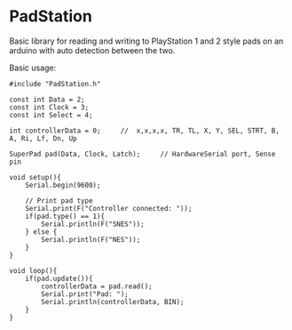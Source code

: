 # PadStation
Basic library for reading and writing to PlayStation 1 and 2 style pads on an arduino with auto detection between the two.

Basic usage:
```
#include "PadStation.h"

const int Data = 2;
const int Clock = 3;
const int Select = 4;

int controllerData = 0;     //  x,x,x,x, TR, TL, X, Y, SEL, STRT, B, A, Ri, Lf, Dn, Up

SuperPad pad(Data, Clock, Latch);     // HardwareSerial port, Sense pin

void setup(){
    Serial.begin(9600);

    // Print pad type
    Serial.print(F("Controller connected: "));
    if(pad.type() == 1){
        Serial.println(F("SNES"));
    } else {
        Serial.println(F("NES"));
    }
}

void loop(){
    if(pad.update()){
        controllerData = pad.read();
        Serial.print("Pad: ");
        Serial.println(controllerData, BIN);
    }
}

```

